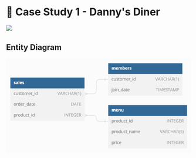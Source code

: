 # :chopsticks: Case Study 1 - Danny's Diner

<img src="8_Week_SQL_Challenge/image/c1.png" width="400" />

## Entity Diagram

![](image/diagram1.png)
